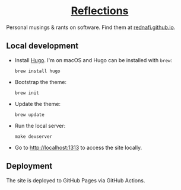 <div align="center">

# [Reflections][site]

</div>

Personal musings & rants on software. Find them at [rednafi.github.io][site].

## Local development

* Install [Hugo][hugo]. I'm on macOS and Hugo can be installed with `brew`:

    ```
    brew install hugo
    ```
* Bootstrap the theme:

    ```
    brew init
    ```
* Update the theme:

    ```
    brew update
    ```
* Run the local server:

    ```
    make devserver
    ```
* Go to [http://localhost:1313][localhost] to access the site locally.

## Deployment

The site is deployed to GitHub Pages via GitHub Actions.


[site]: https://rednafi.github.io
[hugo]: https://gohugo.io/
[localhost]: http://localhost:1313
